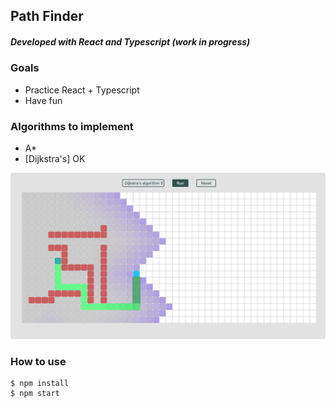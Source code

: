 ## Path Finder

##### Developed with React and Typescript (work in progress)

### Goals

- Practice React + Typescript
- Have fun

### Algorithms to implement

- A\*
- [Dijkstra's] OK

![Current stage](./screenshots/screenshot3.png)

### How to use

```console
$ npm install
$ npm start
```
